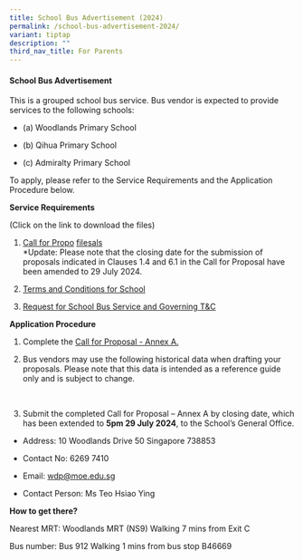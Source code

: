 ```yaml
---
title: School Bus Advertisement (2024)
permalink: /school-bus-advertisement-2024/
variant: tiptap
description: ""
third_nav_title: For Parents
---
```

<h4><strong>School Bus Advertisement</strong></h4>
<p>This is a grouped school bus service. Bus vendor is expected to provide
services to the following schools:</p>
<ul data-tight="true" class="tight">
<li>
<p>(a) Woodlands Primary School</p>
</li>
<li>
<p>(b) Qihua Primary School</p>
</li>
<li>
<p>(c) Admiralty Primary School</p>
</li>
</ul>
<p>To apply, please refer to the Service Requirements and the Application
Procedure below.</p>
<p></p>
<p><strong>Service Requirements</strong>
</p>
<p>(Click on the link to download the files)</p>
<ol data-tight="true" class="tight">
<li>
<p><a href="/files/School Bus Advertisement 2024/Call_for_Proposals__For_Group_Service_in_Woodlands_Region_.pdf" rel="noopener noreferrer nofollow" target="_blank">Call for Propo</a>
<a href="/files/School Bus Advertisement 2024/Call_for_Proposals__For_Group_Service_in_Woodlands_Region__updated.pdf" rel="noopener noreferrer nofollow" target="_blank">file</a><a href="/files/School Bus Advertisement 2024/Call_for_Proposals__For_Group_Service_in_Woodlands_Region_.pdf" rel="noopener noreferrer nofollow" target="_blank">sals</a>
<br>*Update: Please note that the closing date for the submission of proposals
indicated in Clauses 1.4 and 6.1 in the Call for Proposal have been amended
to 29 July 2024.
<br>
</p>
</li>
<li>
<p><a href="/files/School Bus Advertisement 2024/Terms_and_Conditions_for_School_Bus_Operator_to_Provide_School_Bus_Services__For_Group_Service_.pdf" rel="noopener noreferrer nofollow" target="_blank">Terms and Conditions for School</a>
<br>
</p>
</li>
<li>
<p><a href="/files/School Bus Advertisement 2024/Request_for_School_Bus_Service_and_T_C_Governing_the_Requests_for_Services__For_Group_Service_.pdf" rel="noopener noreferrer nofollow" target="_blank">Request for School Bus Service and Governing T&amp;C</a>
<br>
</p>
</li>
</ol>
<p><strong>Application Procedure</strong>
</p>
<ol data-tight="true" class="tight">
<li>
<p>Complete the <a href="/files/School Bus Advertisement 2024/Call_for_Proposal___Annex_A__Information_Required_from_Vendor_.pdf" rel="noopener noreferrer nofollow" target="_blank">Call for Proposal - Annex A.</a>
<br>
</p>
</li>
<li>
<p>Bus vendors may use the following historical data when drafting your proposals.
Please note that this data is intended as a reference guide only and is
subject to change.</p>
<p>
<br>
</p>
</li>
<li>
<p>Submit the completed Call for Proposal – Annex A by closing date, which
has been extended to <strong>5pm 29 July 2024</strong>, to the School’s
General Office.</p>
</li>
</ol>
<ul data-tight="true" class="tight">
<li>
<p>Address: 10 Woodlands Drive 50 Singapore 738853</p>
</li>
<li>
<p>Contact No: 6269 7410</p>
</li>
<li>
<p>Email: <a href="mailto:wdp@moe.edu.sg" rel="noopener noreferrer nofollow" target="_blank">wdp@moe.edu.sg</a>
</p>
</li>
<li>
<p>Contact Person: Ms Teo Hsiao Ying</p>
</li>
</ul>
<p></p>
<p><strong>How to get there?</strong>
</p>
<p>Nearest MRT: Woodlands MRT (NS9) Walking 7 mins from Exit C</p>
<p>Bus number: Bus 912 Walking 1 mins from bus stop B46669</p>
<p>&nbsp;</p>
<p></p>